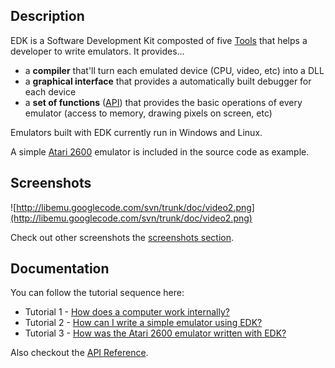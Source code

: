 ## Description ##

EDK is a Software Development Kit composted of five [Tools](Tools.md) that helps a developer to write emulators. It provides...

  * a **compiler** that'll turn each emulated device (CPU, video, etc) into a DLL
  * a **graphical interface** that provides a automatically built debugger for each device
  * a **set of functions** ([API](APIReference.md)) that provides the basic operations of every emulator (access to memory, drawing pixels on screen, etc)

Emulators built with EDK currently run in Windows and Linux.

A simple [Atari 2600](http://en.wikipedia.org/wiki/Atari_2600) emulator is included in the source code as example.

## Screenshots ##

![http://libemu.googlecode.com/svn/trunk/doc/video2.png](http://libemu.googlecode.com/svn/trunk/doc/video2.png)

Check out other screenshots the [screenshots section](Screenhots.md).

## Documentation ##

You can follow the tutorial sequence here:

  * Tutorial 1 - [How does a computer work internally?](ComputerTutorial.md)
  * Tutorial 2 - [How can I write a simple emulator using EDK?](EmulatorTutorial.md)
  * Tutorial 3 - [How was the Atari 2600 emulator written with EDK?](AtariTutorial.md)

Also checkout the [API Reference](APIReference.md).